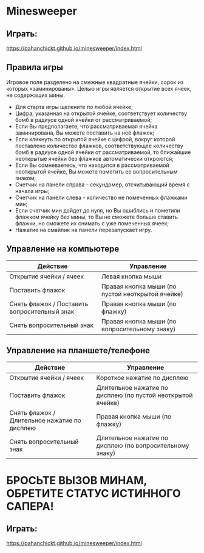 # Minesweeper

## Играть:
https://pahanchickt.github.io/minesweeper/index.html

## Правила игры

Игровое поле разделено на смежные квадратные ячейки, сорок из которых «заминированы». Целью игры является открытие всех ячеек, не содержащих мины. 
* Для старта игры щелкните по любой ячейке;
* Цифра, указанная на открытой ячейке, соответствует количеству бомб в радиусе одной ячейки от рассматриваемой;
* Если Вы предполагаете, что рассматриваемая ячейка заминирована, Вы можете поставить на неё флажок;
* Если кликнуть по открытой ячейке с цифрой, вокруг которой поставлено количество флажков, соответствующее количеству бомб в радиусе одной ячейки от рассматриваемой, то ближайшие неоткрытые ячейки без флажков автоматически откроются;
* Если Вы сомневаетесь, что находится в рассматриваемой неоткрытой ячейке, Вы можете пометить ее вопросительным знаком;
* Счетчик на панели справа - секундомер, отсчитывающий время с начала игры;
* Счетчик на панели слева - количество не помеченных флажками мин;
* Если счетчик мин дойдет до нуля, но Вы ошиблись и пометили флажком ячейку без мины, то Вы не сможете больше ставить флажки, но сможете их снимать с уже помеченных ячеек;
* Нажатие на смайлик на панели перезапускает игру.

## Управление на компьютере

| Действие    | Управление    |
| ------------ | ------------ |
| Открытие ячейки / ячеек | Левая кнопка мыши |
| Поставить флажок | Правая кнопка мыши (по пустой неоткрытой ячейке) |
| Снять флажок / Поставить вопросительный знак | Правая кнопка мыши (по флажку) |
| Снять вопросительный знак | Правая кнопка мыши (по вопросительному знаку) |

## Управление на планшете/телефоне

| Действие    | Управление    |
| ------------ | ------------ |
| Открытие ячейки / ячеек | Короткое нажатие по дисплею |
| Поставить флажок | Длительное нажатие по дисплею (по пустой неоткрытой ячейке) |
| Снять флажок / Длительное нажатие по дисплею | Правая кнопка мыши (по флажку) |
| Снять вопросительный знак | Длительное нажатие по дисплею (по вопросительному знаку) |

# БРОСЬТЕ ВЫЗОВ МИНАМ, ОБРЕТИТЕ СТАТУС ИСТИННОГО САПЕРА!

## Играть:
https://pahanchickt.github.io/minesweeper/index.html